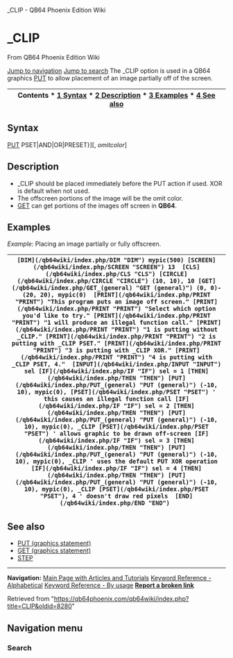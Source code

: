


\_CLIP - QB64 Phoenix Edition Wiki








# \_CLIP



From QB64 Phoenix Edition Wiki



[Jump to navigation](#mw-head)
[Jump to search](#searchInput)
The \_CLIP option is used in a QB64 graphics [PUT](/qb64wiki/index.php/PUT_(graphics_statement) "PUT (graphics statement)") to allow placement of an image partially off of the screen.


  






| Contents * [1 Syntax](#Syntax) * [2 Description](#Description) * [3 Examples](#Examples) * [4 See also](#See_also) |
| --- |


## Syntax


[PUT](/qb64wiki/index.php/PUT_(graphics_statement) "PUT (graphics statement)") PSET|AND|OR|PRESET}][, *omitcolor*]
  




## Description


* \_CLIP should be placed immediately before the PUT action if used. XOR is default when not used.
* The offscreen portions of the image will be the omit color.
* [GET](/qb64wiki/index.php/GET_(graphics_statement) "GET (graphics statement)") can get portions of the images off screen in **QB64**.


  




## Examples


*Example:* Placing an image partially or fully offscreen.





| ``` [DIM](/qb64wiki/index.php/DIM "DIM") mypic(500) [SCREEN](/qb64wiki/index.php/SCREEN "SCREEN") 13  [CLS](/qb64wiki/index.php/CLS "CLS") [CIRCLE](/qb64wiki/index.php/CIRCLE "CIRCLE") (10, 10), 10 [GET](/qb64wiki/index.php/GET_(general) "GET (general)") (0, 0)-(20, 20), mypic(0)  [PRINT](/qb64wiki/index.php/PRINT "PRINT") "This program puts an image off screen." [PRINT](/qb64wiki/index.php/PRINT "PRINT") "Select which option you'd like to try." [PRINT](/qb64wiki/index.php/PRINT "PRINT") "1 will produce an illegal function call." [PRINT](/qb64wiki/index.php/PRINT "PRINT") "1 is putting without _CLIP." [PRINT](/qb64wiki/index.php/PRINT "PRINT") "2 is putting with _CLIP PSET." [PRINT](/qb64wiki/index.php/PRINT "PRINT") "3 is putting with _CLIP XOR." [PRINT](/qb64wiki/index.php/PRINT "PRINT") "4 is putting with _CLIP PSET, 4."  [INPUT](/qb64wiki/index.php/INPUT "INPUT") sel [IF](/qb64wiki/index.php/IF "IF") sel = 1 [THEN](/qb64wiki/index.php/THEN "THEN") [PUT](/qb64wiki/index.php/PUT_(general) "PUT (general)") (-10, 10), mypic(0), [PSET](/qb64wiki/index.php/PSET "PSET") ' this causes an illegal function call [IF](/qb64wiki/index.php/IF "IF") sel = 2 [THEN](/qb64wiki/index.php/THEN "THEN") [PUT](/qb64wiki/index.php/PUT_(general) "PUT (general)") (-10, 10), mypic(0), _CLIP [PSET](/qb64wiki/index.php/PSET "PSET") ' allows graphic to be drawn off-screen [IF](/qb64wiki/index.php/IF "IF") sel = 3 [THEN](/qb64wiki/index.php/THEN "THEN") [PUT](/qb64wiki/index.php/PUT_(general) "PUT (general)") (-10, 10), mypic(0), _CLIP ' uses the default PUT XOR operation [IF](/qb64wiki/index.php/IF "IF") sel = 4 [THEN](/qb64wiki/index.php/THEN "THEN") [PUT](/qb64wiki/index.php/PUT_(general) "PUT (general)") (-10, 10), mypic(0), _CLIP [PSET](/qb64wiki/index.php/PSET "PSET"), 4 ' doesn't draw red pixels  [END](/qb64wiki/index.php/END "END")  ``` |
| --- |


  




## See also


* [PUT (graphics statement)](/qb64wiki/index.php/PUT_(graphics_statement) "PUT (graphics statement)")
* [GET (graphics statement)](/qb64wiki/index.php/GET_(graphics_statement) "GET (graphics statement)")
* [STEP](/qb64wiki/index.php/STEP "STEP")


  






---


**Navigation:**
[Main Page with Articles and Tutorials](/qb64wiki/index.php/Main_Page "Main Page")
[Keyword Reference - Alphabetical](/qb64wiki/index.php/Keyword_Reference_-_Alphabetical "Keyword Reference - Alphabetical")
[Keyword Reference - By usage](/qb64wiki/index.php/Keyword_Reference_-_By_usage "Keyword Reference - By usage")
**[Report a broken link](https://qb64phoenix.com/forum/showthread.php?tid=2800)**  





Retrieved from "<https://qb64phoenix.com/qb64wiki/index.php?title=CLIP&oldid=8280>"




## Navigation menu








### Search





















